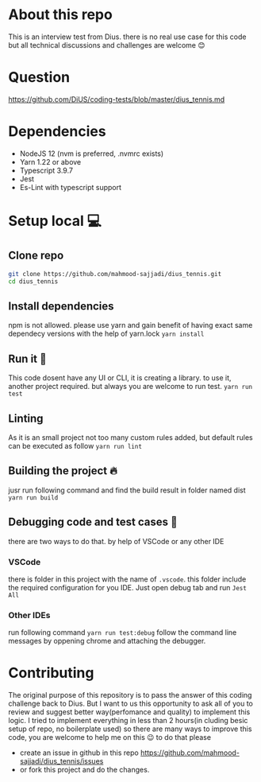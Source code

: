 # About this repo
This is an interview test from Dius. there is no real use case for this code but all technical discussions and challenges are welcome :blush:

# Question
https://github.com/DiUS/coding-tests/blob/master/dius_tennis.md

# Dependencies
* NodeJS 12 (nvm is preferred, .nvmrc exists)
* Yarn 1.22 or above
* Typescript 3.9.7
* Jest
* Es-Lint with typescript support

# Setup local :computer:
## Clone repo
```bash
git clone https://github.com/mahmood-sajjadi/dius_tennis.git
cd dius_tennis
```

## Install dependencies
npm is not allowed. please use yarn and gain benefit of having exact same dependecy versions with the help of yarn.lock
`yarn install`

## Run it :running:
This code dosent have any UI or CLI, it is creating a library. to use it, another project required. but always you are welcome to run test.
`yarn run test`

## Linting
As it is an small project not too many custom rules added, but default rules can be executed as follow
`yarn run lint`

## Building the project :fire:
jusr run following command and find the build result in folder named dist
`yarn run build`

## Debugging code and test cases :bug:
there are two ways to do that. by help of VSCode or any other IDE
### VSCode
there is folder in this project with the name of `.vscode`. this folder include the required configuration for you IDE.
Just open debug tab and run `Jest All`

### Other IDEs
run following command
`yarn run test:debug`
follow the command line messages by oppening chrome and attaching the debugger.

# Contributing
The original purpose of this repository is to pass the answer of this coding challenge back to Dius.
But I want to us this opportunity to ask all of you to review and suggest better way(perfomance and quality) to implement this logic.
I tried to implement everything in less than 2 hours(in cluding besic setup of repo, no boilerplate used) so there are many ways to improve this code, you are welcome to help me on this :wink:
to do that please
* create an issue in github in this repo https://github.com/mahmood-sajjadi/dius_tennis/issues
* or fork this project and do the changes.
